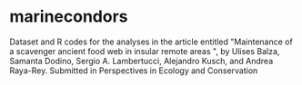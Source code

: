 # marinecondors
Dataset and R codes for the analyses in the article entitled "Maintenance of a scavenger ancient food web in insular remote areas ", by Ulises Balza, Samanta Dodino, Sergio A. Lambertucci, Alejandro Kusch, and Andrea Raya-Rey. Submitted in Perspectives in Ecology and Conservation
